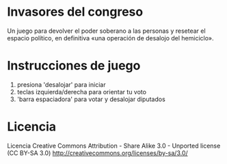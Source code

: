 Invasores del congreso
======================

Un juego para devolver el poder soberano a las personas y resetear el espacio político, en definitiva «una operación de desalojo del hemiciclo». 

Instrucciones de juego
======================
1. presiona 'desalojar' para iniciar
2. teclas izquierda/derecha para orientar tu voto
3. 'barra espaciadora' para votar y desalojar diputados

Licencia
========
Licencia Creative Commons Attribution - Share Alike 3.0 - Unported license (CC BY-SA 3.0) http://creativecommons.org/licenses/by-sa/3.0/
